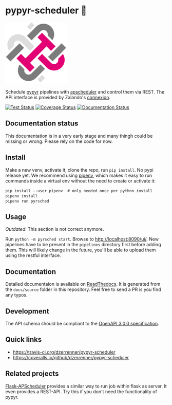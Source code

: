 # pypyr-scheduler 📓

[![Logo](media/logo-192.png)](https://github.com/dzerrenner/pypyr-scheduler)

Schedule [pypyr](https://github.com/pypyr/pypyr-cli) pipelines with [apscheduler](https://github.com/agronholm/apscheduler) and control them via REST. The API interface is provided by Zalando's [connexion](https://connexion.readthedocs.io/en/latest/index.html).

[![Test Status](https://travis-ci.org/dzerrenner/pypyr-scheduler.svg?branch=master)](https://travis-ci.org/dzerrenner/pypyr-scheduler)
[![Coverage Status](https://coveralls.io/repos/github/dzerrenner/pypyr-scheduler/badge.svg?branch=master)](https://coveralls.io/github/dzerrenner/pypyr-scheduler?branch=master)
[![Documentation Status](https://readthedocs.org/projects/pypyr-scheduler/badge/?version=latest)](https://pypyr-scheduler.readthedocs.io/en/latest/?badge=latest)

## Documentation status

This documentation is in a very early stage and many thingh could be missing or wrong. Please rely on the code for now.

## Install

Make a new venv, activate it, clone the repo, run `pip install`. No pypi release yet.
We recommend using [pipenv](https://pipenv.kennethreitz.org), which makes it easy to run commands inside a virtual env without the need to create or activate it:

    pip install --user pipenv  # only needed once per python install
    pipenv install
    pipenv run pyrsched

## Usage

*Outdated*: This section is not correct anymore.

Run `python -m pyrsched start`.
Browse to [http://localhost:8090/ui/](http://localhost:8090/ui/). New pipelines have to be present in the `pipelines` directory first before adding them. This will likely change in the future, you'll be able to upload them using the restful interface.

## Documentation

Detailed documentaion is available on [ReadThedocs](https://pypyr-scheduler.readthedocs.io). It is generated from the `docs/source` folder in this repository. Feel free to send a PR is you find any typos.

## Development

The API schema should be compliant to the [OpenAPI 3.0.0 specification](https://swagger.io/docs/specification/).

## Quick links

- <https://travis-ci.org/dzerrenner/pypyr-scheduler>
- <https://coveralls.io/github/dzerrenner/pypyr-scheduler>

## Related projects

[Flask-APScheduler](https://github.com/viniciuschiele/flask-apscheduler) provides
a similar way to run job within flask as server. It even provides a REST-API. Try this
if you don't need the functionality of pypyr.